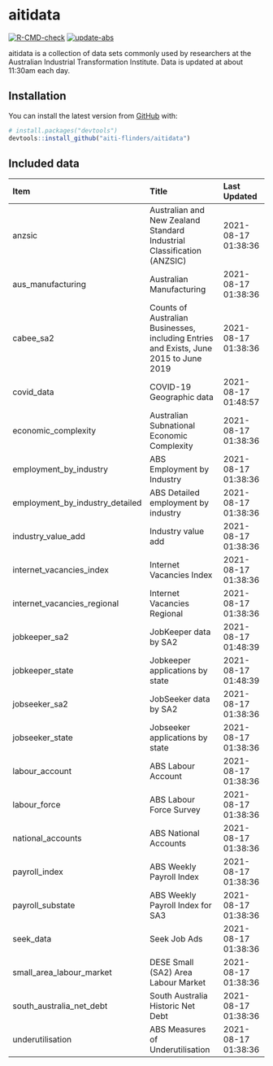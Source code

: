 
<!-- README.md is generated from README.Rmd. Please edit that file -->

# aitidata

<!-- badges: start -->

[![R-CMD-check](https://github.com/aiti-flinders/aitidata/actions/workflows/R-CMD-check.yaml/badge.svg)](https://github.com/aiti-flinders/aitidata/actions/workflows/R-CMD-check.yaml)
[![update-abs](https://github.com/aiti-flinders/aitidata/workflows/update-abs/badge.svg)](https://github.com/aiti-flinders/aitidata/actions)
<!-- badges: end -->

aitidata is a collection of data sets commonly used by researchers at
the Australian Industrial Transformation Institute. Data is updated at
about 11:30am each day.

## Installation

You can install the latest version from [GitHub](https://github.com/)
with:

``` r
# install.packages("devtools")
devtools::install_github("aiti-flinders/aitidata")
```

## Included data

| Item                               | Title                                                                                 | Last Updated        |
| :--------------------------------- | :------------------------------------------------------------------------------------ | :------------------ |
| anzsic                             | Australian and New Zealand Standard Industrial Classification (ANZSIC)                | 2021-08-17 01:38:36 |
| aus\_manufacturing                 | Australian Manufacturing                                                              | 2021-08-17 01:38:36 |
| cabee\_sa2                         | Counts of Australian Businesses, including Entries and Exists, June 2015 to June 2019 | 2021-08-17 01:38:36 |
| covid\_data                        | COVID-19 Geographic data                                                              | 2021-08-17 01:48:57 |
| economic\_complexity               | Australian Subnational Economic Complexity                                            | 2021-08-17 01:38:36 |
| employment\_by\_industry           | ABS Employment by Industry                                                            | 2021-08-17 01:38:36 |
| employment\_by\_industry\_detailed | ABS Detailed employment by industry                                                   | 2021-08-17 01:38:36 |
| industry\_value\_add               | Industry value add                                                                    | 2021-08-17 01:38:36 |
| internet\_vacancies\_index         | Internet Vacancies Index                                                              | 2021-08-17 01:38:36 |
| internet\_vacancies\_regional      | Internet Vacancies Regional                                                           | 2021-08-17 01:38:36 |
| jobkeeper\_sa2                     | JobKeeper data by SA2                                                                 | 2021-08-17 01:48:39 |
| jobkeeper\_state                   | Jobkeeper applications by state                                                       | 2021-08-17 01:48:39 |
| jobseeker\_sa2                     | JobSeeker data by SA2                                                                 | 2021-08-17 01:38:36 |
| jobseeker\_state                   | Jobseeker applications by state                                                       | 2021-08-17 01:38:36 |
| labour\_account                    | ABS Labour Account                                                                    | 2021-08-17 01:38:36 |
| labour\_force                      | ABS Labour Force Survey                                                               | 2021-08-17 01:38:36 |
| national\_accounts                 | ABS National Accounts                                                                 | 2021-08-17 01:38:36 |
| payroll\_index                     | ABS Weekly Payroll Index                                                              | 2021-08-17 01:38:36 |
| payroll\_substate                  | ABS Weekly Payroll Index for SA3                                                      | 2021-08-17 01:38:36 |
| seek\_data                         | Seek Job Ads                                                                          | 2021-08-17 01:38:36 |
| small\_area\_labour\_market        | DESE Small (SA2) Area Labour Market                                                   | 2021-08-17 01:38:36 |
| south\_australia\_net\_debt        | South Australia Historic Net Debt                                                     | 2021-08-17 01:38:36 |
| underutilisation                   | ABS Measures of Underutilisation                                                      | 2021-08-17 01:38:36 |

